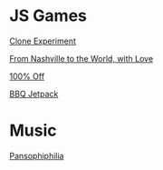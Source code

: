 # JS Games

[Clone Experiment](https://epic-doughnut.github.io/clone-experiment/)

[From Nashville to the World, with Love](https://epic-doughnut.github.io/From-Nashville-to-the-World-with-Love/)

[100% Off](https://epic-doughnut.itch.io/100-off)

[BBQ Jetpack](https://epic-doughnut.itch.io/bbq-jetpack)


# Music

[Pansophiphilia](https://epic-doughnut.itch.io/epic-doughnut-panspermia-compositions)

<!--
**Epic-Doughnut/epic-doughnut** is a ✨ _special_ ✨ repository because its `README.md` (this file) appears on your GitHub profile.

Here are some ideas to get you started:

- 🔭 I’m currently working on ...
- 🌱 I’m currently learning ...
- 👯 I’m looking to collaborate on ...
- 🤔 I’m looking for help with ...
- 💬 Ask me about ...
- 📫 How to reach me: ...
- 😄 Pronouns: ...
- ⚡ Fun fact: ...
-->

